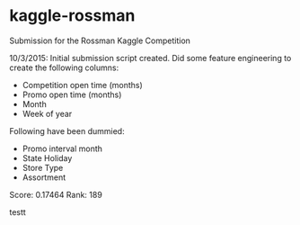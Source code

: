 # kaggle-rossman
Submission for the Rossman Kaggle Competition

10/3/2015:
Initial submission script created.
Did some feature engineering to create the following columns:
- Competition open time (months)
- Promo open time (months)
- Month
- Week of year

Following have been dummied:
- Promo interval month
- State Holiday
- Store Type
- Assortment

Score: 0.17464
Rank: 189

testt
